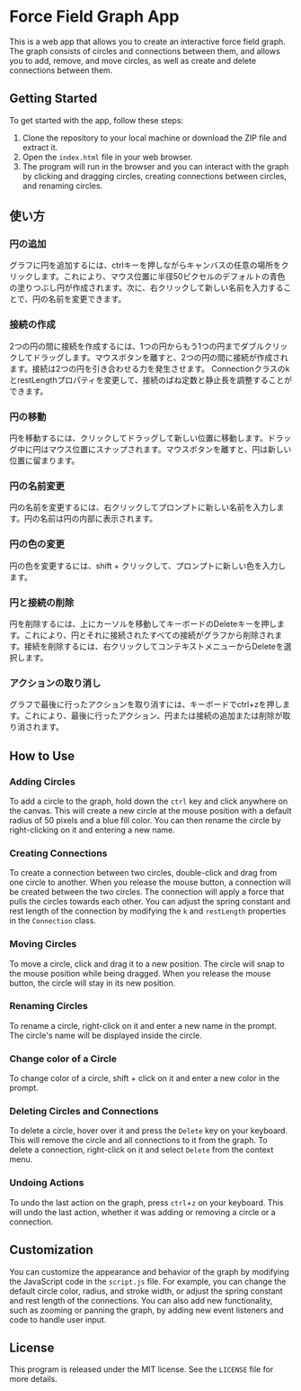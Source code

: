 
# Force Field Graph App

This is a web app that allows you to create an interactive force field graph. The graph consists of circles and connections between them, and allows you to add, remove, and move circles, as well as create and delete connections between them.

## Getting Started

To get started with the app, follow these steps:

1. Clone the repository to your local machine or download the ZIP file and extract it.
2. Open the `index.html` file in your web browser.
3. The program will run in the browser and you can interact with the graph by clicking and dragging circles, creating connections between circles, and renaming circles.
## 使い方
### 円の追加
グラフに円を追加するには、ctrlキーを押しながらキャンバスの任意の場所をクリックします。これにより、マウス位置に半径50ピクセルのデフォルトの青色の塗りつぶし円が作成されます。次に、右クリックして新しい名前を入力することで、円の名前を変更できます。

### 接続の作成
2つの円の間に接続を作成するには、1つの円からもう1つの円までダブルクリックしてドラッグします。マウスボタンを離すと、2つの円の間に接続が作成されます。接続は2つの円を引き合わせる力を発生させます。 ConnectionクラスのkとrestLengthプロパティを変更して、接続のばね定数と静止長を調整することができます。

### 円の移動
円を移動するには、クリックしてドラッグして新しい位置に移動します。ドラッグ中に円はマウス位置にスナップされます。マウスボタンを離すと、円は新しい位置に留まります。

### 円の名前変更
円の名前を変更するには、右クリックしてプロンプトに新しい名前を入力します。円の名前は円の内部に表示されます。

### 円の色の変更
円の色を変更するには、shift + クリックして、プロンプトに新しい色を入力します。

### 円と接続の削除
円を削除するには、上にカーソルを移動してキーボードのDeleteキーを押します。これにより、円とそれに接続されたすべての接続がグラフから削除されます。接続を削除するには、右クリックしてコンテキストメニューからDeleteを選択します。

### アクションの取り消し
グラフで最後に行ったアクションを取り消すには、キーボードでctrl+zを押します。これにより、最後に行ったアクション、円または接続の追加または削除が取り消されます。



## How to Use

### Adding Circles

To add a circle to the graph, hold down the `ctrl` key and click anywhere on the canvas. This will create a new circle at the mouse position with a default radius of 50 pixels and a blue fill color. You can then rename the circle by right-clicking on it and entering a new name.

### Creating Connections

To create a connection between two circles, double-click and drag from one circle to another. When you release the mouse button, a connection will be created between the two circles. The connection will apply a force that pulls the circles towards each other. You can adjust the spring constant and rest length of the connection by modifying the `k` and `restLength` properties in the `Connection` class.

### Moving Circles

To move a circle, click and drag it to a new position. The circle will snap to the mouse position while being dragged. When you release the mouse button, the circle will stay in its new position.

### Renaming Circles

To rename a circle, right-click on it and enter a new name in the prompt. The circle's name will be displayed inside the circle.

### Change color of a Circle

To change color of a circle, shift + click on it and enter a new color in the prompt. 



### Deleting Circles and Connections

To delete a circle, hover over it and press the `Delete` key on your keyboard. This will remove the circle and all connections to it from the graph. To delete a connection, right-click on it and select `Delete` from the context menu.

### Undoing Actions

To undo the last action on the graph, press `ctrl`+`z` on your keyboard. This will undo the last action, whether it was adding or removing a circle or a connection.

## Customization

You can customize the appearance and behavior of the graph by modifying the JavaScript code in the `script.js` file. For example, you can change the default circle color, radius, and stroke width, or adjust the spring constant and rest length of the connections. You can also add new functionality, such as zooming or panning the graph, by adding new event listeners and code to handle user input.

## License

This program is released under the MIT license. See the `LICENSE` file for more details.
